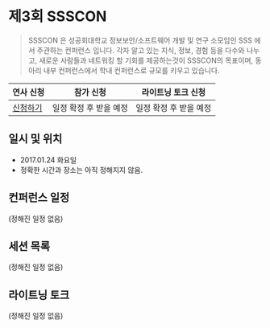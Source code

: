 # 제3회 SSSCON

>SSSCON 은 성공회대학교 정보보안/소프트웨어 개발 및 연구 소모임인 SSS 에서 주관하는 컨퍼런스 입니다.
각자 알고 있는 지식, 정보, 경험 등을 다수와 나누고, 새로운 사람들과 네트워킹 할 기회를 제공하는것이 SSSCON의 목표이며, 동아리 내부 컨퍼런스에서 학내 컨퍼런스로 규모를 키우고 있습니다.

연사 신청 | 참가 신청 | 라이트닝 토크 신청
--- | --- | ---
[신청하기](https://goo.gl/forms/M4ZwS8lNdiwxoRvc2) | 일정 확정 후 받을 예정 | 일정 확정 후 받을 예정

## 일시 및 위치
- 2017.01.24 화요일
- 정확한 시간과 장소는 아직 정해지지 않음.

## 컨퍼런스 일정
(정해진 일정 없음)

## 세션 목록
(정해진 일정 없음)

## 라이트닝 토크
(정해진 일정 없음)
